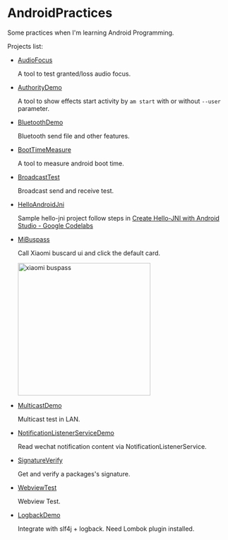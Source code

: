 # AndroidPractices

Some practices when I'm learning Android Programming.

Projects list:

* [AudioFocus](./android-studio/AudioFocus/)

    A tool to test granted/loss audio focus.

* [AuthorityDemo](./android-studio/AuthorityDemo)

    A tool to show effects start activity by `am start` with or without `--user` parameter.

* [BluetoothDemo](./android-studio/BluetoothDemo/)

    Bluetooth send file and other features.

* [BootTimeMeasure](./android-studio/BootTimeMeasure)

    A tool to measure android boot time.

* [BroadcastTest](./android-studio/BroadcastTest/)

    Broadcast send and receive test.

* [HelloAndroidJni](./android-studio/HelloAndroidJni/)

    Sample hello-jni project follow steps in [Create Hello-JNI with Android Studio - Google Codelabs](https://codelabs.developers.google.com/codelabs/android-studio-jni/index.html?index=..%2F..%2Findex)

* [MiBuspass](./android-studio/MiBuspass/)

    Call Xiaomi buscard ui and click the default card.

    <img src="https://raw.githubusercontent.com/mzlogin/AndroidPractices/master/assets/mibuspass.png" width="300" alt="xiaomi buspass">

* [MulticastDemo](./android-studio/MulticastDemo/)

    Multicast test in LAN.

* [NotificationListenerServiceDemo](./android-studio/NotificationListenerServiceDemo/)

    Read wechat notification content via NotificationListenerService.

* [SignatureVerify](./android-studio/SignatureVerify/)

    Get and verify a packages's signature.

* [WebviewTest](./android-studio/WebviewTest/)

    Webview Test.

* [LogbackDemo](./android-studio/LogbackDemo/)

    Integrate with slf4j + logback. Need Lombok plugin installed.
